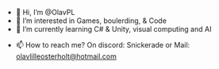 - 👋 Hi, I’m @OlavPL
- 👀 I’m interested in Games, boulerding, & Code
- 🌱 I’m currently learning C# & Unity, visual computing and AI
<!-- - 💞️ I’m looking to collaborate on ... -->
- 📫 How to reach me? On discord: Snickerade or Mail: olavlilleosterholt@hotmail.com

<!---
Snickerade/Snickerade is a ✨ special ✨ repository because its `README.md` (this file) appears on your GitHub profile.
You can click the Preview link to take a look at your changes.
--->
